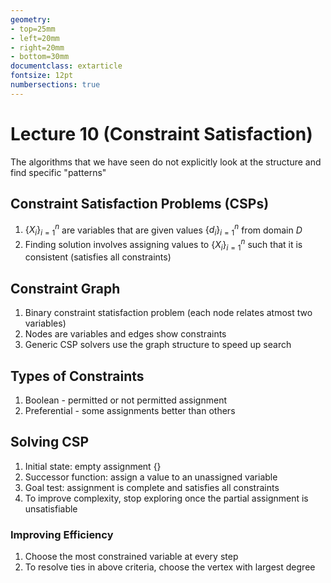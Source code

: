 ```yaml
---
geometry:
- top=25mm
- left=20mm
- right=20mm
- bottom=30mm
documentclass: extarticle
fontsize: 12pt
numbersections: true
---
```


# Lecture 10 (Constraint Satisfaction)

The algorithms that we have seen do not explicitly look at the structure and find specific "patterns"

## Constraint Satisfaction Problems (CSPs)
1. $\{X_i\}_{i=1}^n$ are variables that are given values $\{d_i\}_{i=1}^n$ from domain $D$
2. Finding solution involves assigning values to $\{X_i\}_{i=1}^n$ such that it is consistent (satisfies all constraints)

## Constraint Graph
1. Binary constraint statisfaction problem (each node relates atmost two variables)
2. Nodes are variables and edges show constraints
3. Generic CSP solvers use the graph structure to speed up search

## Types of Constraints
1. Boolean - permitted or not permitted assignment
2. Preferential - some assignments better than others

## Solving CSP
1. Initial state: empty assignment $\{\}$
2. Successor function: assign a value to an unassigned variable
3. Goal test: assignment is complete and satisfies all constraints
4. To improve complexity, stop exploring once the partial assignment is unsatisfiable

### Improving Efficiency
1. Choose the most constrained variable at every step
2. To resolve ties in above criteria, choose the vertex with largest degree

